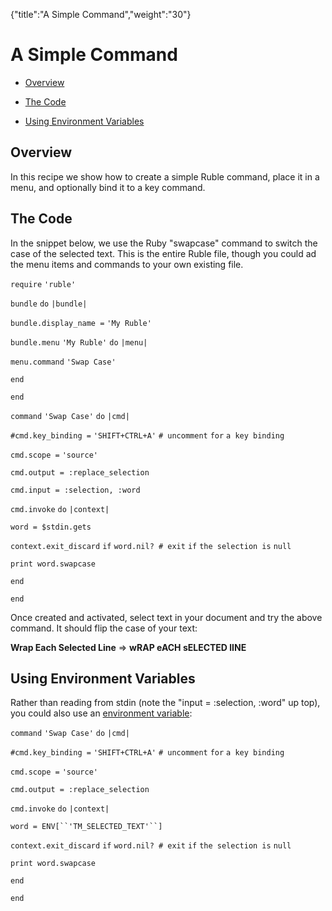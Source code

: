 {"title":"A Simple Command","weight":"30"} 

# A Simple Command

*   [Overview](#Overview)
    
*   [The Code](#TheCode)
    
*   [Using Environment Variables](#UsingEnvironmentVariables)
    

## Overview

In this recipe we show how to create a simple Ruble command, place it in a menu, and optionally bind it to a key command.

## The Code

In the snippet below, we use the Ruby "swapcase" command to switch the case of the selected text. This is the entire Ruble file, though you could ad the menu items and commands to your own existing file.

`require` `'ruble'`

`bundle` `do` `|bundle|`

`bundle.display_name =` `'My Ruble'`

`bundle.menu` `'My Ruble'`  `do` `|menu|`

`menu.command` `'Swap Case'`

`end`

`end`

`command` `'Swap Case'`  `do` `|cmd|`

`#cmd.key_binding =` `'SHIFT+CTRL+A'` `# uncomment` `for` `a key binding`

`cmd.scope =` `'source'`

`cmd.output = :replace_selection`

`cmd.input = :selection, :word`

`cmd.invoke` `do` `|context|`

`word = $stdin.gets`

`context.exit_discard` `if` `word.nil? # exit` `if` `the selection is` `null`

`print word.swapcase`

`end`

`end`

Once created and activated, select text in your document and try the above command. It should flip the case of your text:

**Wrap Each Selected Line** => **wRAP eACH sELECTED lINE**

## Using Environment Variables

Rather than reading from stdin (note the "input = :selection, :word" up top), you could also use an [environment variable](/docs/appc/Axway_Appcelerator_Studio/Axway_Appcelerator_Studio_Guide/Customizing_Studio/Rubles/Ruble_environment_variables/):

`command` `'Swap Case'`  `do` `|cmd|`

`#cmd.key_binding =` `'SHIFT+CTRL+A'` `# uncomment` `for` `a key binding`

`cmd.scope =` `'source'`

`cmd.output = :replace_selection`

`cmd.invoke` `do` `|context|`

`word = ENV[``'TM_SELECTED_TEXT'``]`

`context.exit_discard` `if` `word.nil? # exit` `if` `the selection is` `null`

`print word.swapcase`

`end`

`end`